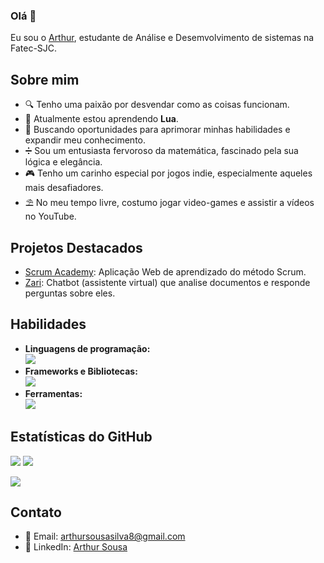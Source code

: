 ### Olá 👋

Eu sou o [Arthur](link_do_seu_perfil), estudante de Análise e Desemvolvimento de sistemas na Fatec-SJC.

## Sobre mim
- 🔍 Tenho uma paixão por desvendar como as coisas funcionam.
- 🌱 Atualmente estou aprendendo **Lua**.
- 🚀 Buscando oportunidades para aprimorar minhas habilidades e expandir meu conhecimento.
- ➗ Sou um entusiasta fervoroso da matemática, fascinado pela sua lógica e elegância.
- 🎮 Tenho um carinho especial por jogos indie, especialmente aqueles mais desafiadores.
- ⛱️ No meu tempo livre, costumo jogar video-games e assistir a vídeos no YouTube.

## Projetos Destacados
- [Scrum Academy](https://github.com/ColossusAPI/ScrumAcademy): Aplicação Web de aprendizado do método Scrum.
- [Zari](https://github.com/Equipe-Meta-Code/Zari-documentation): Chatbot (assistente virtual) que analise documentos e responde perguntas sobre eles.

## Habilidades
- **Linguagens de programação:**<br>
<a href="https://skillicons.dev"><img src="https://skillicons.dev/icons?i=html,java,py&perline=4"></a>
- **Frameworks e Bibliotecas:**<br>
<a href="https://skillicons.dev"><img src="https://skillicons.dev/icons?i=flask,css&perline=4"></a>
- **Ferramentas:**<br>
<a href="https://skillicons.dev"><img src="https://skillicons.dev/icons?i=aws,eclipse,figma,git,github,mysql,vscode&perline=4"></a>

## Estatísticas do GitHub
<p>
<img src="https://github-readme-stats.vercel.app/api/top-langs/?username=Meowo2&bg_color=12001d&title_color=9a3ef6&text_color=e93ef6&icon_color=6ff63e&border_radius=25&card_width=400">
<img src="https://github-readme-stats.vercel.app/api?username=Meowo2&count_private=true&show_icons=true&bg_color=12001d&title_color=9a3ef6&text_color=e93ef6&icon_color=6ff63e&border_radius=25&line_height=34&card_width=400" >
</p>
<img src="https://streak-stats.demolab.com?user=Meowo2&border_radius=25&background=12001D&stroke=E93EF6&ring=9A3EF6&fire=6FF63E&currStreakNum=6FF63E&sideNums=6FF63E&currStreakLabel=E93EF6&sideLabels=E93EF6&dates=9A3EF6&mode=weekly">


## Contato
- 📧 Email: arthursousasilva8@gmail.com
- 💼 LinkedIn: [Arthur Sousa](https://www.linkedin.com/in/arthur-sousa-3287391b1)


<!--
**Meowo2/Meowo2** is a ✨ _special_ ✨ repository because its `README.md` (this file) appears on your GitHub profile.

Here are some ideas to get you started:

- 🔭 I’m currently working on ...
- 🌱 I’m currently learning ...
- 👯 I’m looking to collaborate on ...
- 🤔 I’m looking for help with ...
- 💬 Ask me about ...
- 📫 How to reach me: ...
- 😄 Pronouns: ...
- ⚡ Fun fact: ...
-->

